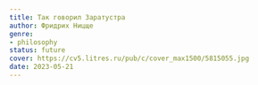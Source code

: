 ```yaml
---
title: Так говорил Заратустра
author: Фридрих Ницще
genre:
- philosophy
status: future
cover: https://cv5.litres.ru/pub/c/cover_max1500/5815055.jpg
date: 2023-05-21
---
```


